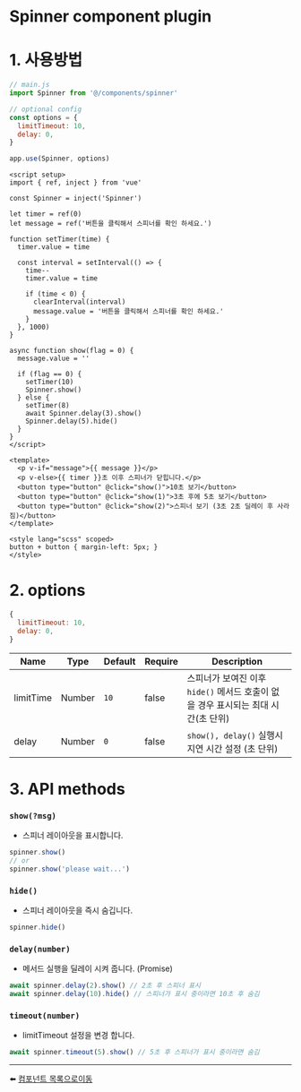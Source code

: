 # Spinner component plugin

# 1. 사용방법
```javascript
// main.js
import Spinner from '@/components/spinner'

// optional config
const options = {
  limitTimeout: 10,
  delay: 0,
}

app.use(Spinner, options)
```

```vue
<script setup>
import { ref, inject } from 'vue'

const Spinner = inject('Spinner')

let timer = ref(0)
let message = ref('버튼을 클릭해서 스피너를 확인 하세요.')

function setTimer(time) {
  timer.value = time

  const interval = setInterval(() => {
    time--
    timer.value = time

    if (time < 0) {
      clearInterval(interval)
      message.value = '버튼을 클릭해서 스피너를 확인 하세요.'
    }
  }, 1000)
}

async function show(flag = 0) {
  message.value = ''

  if (flag == 0) {
    setTimer(10)
    Spinner.show()
  } else {
    setTimer(8)
    await Spinner.delay(3).show()
    Spinner.delay(5).hide()
  }
}
</script>

<template>
  <p v-if="message">{{ message }}</p>
  <p v-else>{{ timer }}초 이후 스피너가 닫힙니다.</p>
  <button type="button" @click="show()">10초 보기</button>
  <button type="button" @click="show(1)">3초 후에 5초 보기</button>
  <button type="button" @click="show(2)">스피너 보기 (3초 2초 딜레이 후 사라짐)</button>
</template>

<style lang="scss" scoped>
button + button { margin-left: 5px; }
</style>
```

# 2. options
```javascript
{
  limitTimeout: 10,
  delay: 0,
}
```
| Name | Type | Default | Require | Description |
|-------|---- |---------|---------|-------------|
| limitTime | Number | <code>10</code> | false | 스피너가 보여진 이후 <code>hide()</code> 메서드 호출이 없을 경우 표시되는 최대 시간(초 단위) |
| delay | Number | <code>0</code> | false | <code>show(), delay()</code> 실행시 지연 시간 설정 (초 단위) |

# 3. API methods
### <code>show(?msg)</code>
* 스피너 레이아웃을 표시합니다.
```javascript
spinner.show()
// or
spinner.show('please wait...')
```

### <code>hide()</code>
* 스피너 레이아웃을 즉시 숨깁니다.
```javascript
spinner.hide()
```

### <code>delay(number)</code>
* 메서드 실행을 딜레이 시켜 줍니다. (Promise)
```javascript
await spinner.delay(2).show() // 2초 후 스피너 표시
await spinner.delay(10).hide() // 스피너가 표시 중이라면 10초 후 숨김
```

### <code>timeout(number)</code>
* limitTimeout 설정을 변경 합니다.
```javascript
await spinner.timeout(5).show() // 5초 후 스피너가 표시 중이라면 숨김
```

---

:arrow_left: [컴포넌트 목록으로이동](https://github.com/dream-insight/frontEnd/tree/main/src)